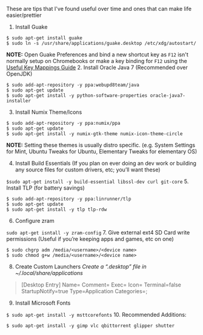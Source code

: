 These are tips that I've found useful over time and ones that can make life easier/prettier

1. Install Guake
  ```
  $ sudo apt-get install guake
  $ sudo ln -s /usr/share/applications/guake.desktop /etc/xdg/autostart/
  ```
  **NOTE:** Open Guake Preferences and bind a new shortcut key as `F12` isn't normally setup on Chromebooks or make a key binding for `F12` using the [Useful Key Mappings Guide](https://github.com/iantrich/ChrUbuntu-Guides/blob/master/Tips/Useful%20Key%20Mappings.md)
2. Install Oracle Java 7 (Recommended over OpenJDK)
  ```
  $ sudo add-apt-repository -y ppa:webupd8team/java
  $ sudo apt-get update
  $ sudo apt-get install -y python-software-properties oracle-java7-installer
  ```
3. Install Numix Theme/Icons
  ```
  $ sudo add-apt-repository -y ppa:numix/ppa
  $ sudo apt-get update
  $ sudo apt-get install -y numix-gtk-theme numix-icon-theme-circle
  ```
  **NOTE:** Setting these themes is usually distro specific. (e.g. System Settings for Mint, Ubuntu Tweaks for Ubuntu, Elementary Tweaks for elementary OS)

4. Install Build Essentials (If you plan on ever doing an dev work or building any source files for custom drivers, etc; you’ll want these)
 
  `$sudo apt-get install -y build-essential libssl-dev curl git-core`
5. Install TLP (for battery savings)
  ```
  $ sudo add-apt-repository -y ppa:linrunner/tlp
  $ sudo apt-get update
  $ sudo apt-get install -y tlp tlp-rdw
  ```
6. Configure zram

`sudo apt-get isntall -y zram-config`
7. Give external ext4 SD Card write permissions (Useful if you’re keeping apps and games, etc on one)
  ```
  $ sudo chgrp adm /media/<username>/<device name>
  $ sudo chmod g+w /media/<username>/<device name>
  ```
8. Create Custom Launchers
  *Create a “<app name>.desktop” file in ~/.local/share/applications*
  
>[Desktop Entry]
>Name=<App Name>
>Comment=<App Name>
>Exec=<full-path-to-script>
>Icon=<full-path-to-icon>
>Terminal=false
>StartupNotify=true
>Type=Application
>Categories=<category>;
9. Install Microsoft Fonts

  `$ sudo apt-get install -y msttcorefonts`
10. Recommended Additions:

  `$ sudo apt-get install -y gimp vlc qbittorrent glipper shutter`
